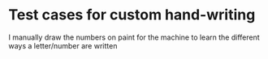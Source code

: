 # Test cases for custom hand-writing

I manually draw the numbers on paint for the machine to learn the different ways a letter/number are written
